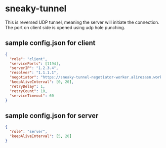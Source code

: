 # sneaky-tunnel
This is reversed UDP tunnel, meaning the server will initiate the connection. The port on client side is opened using udp hole punching.

## sample config.json for client
```json
{
  "role": "client",
  "servicePorts": [1194],
  "serverIP": "1.2.3.4",
  "resolver": "1.1.1.1",
  "negotiator": "https://sneaky-tunnel-negotiator-worker.alirezasn.workers.dev",
  "keepAliveInterval": [0, 20],
  "retryDelay": 1,
  "retryCount": 10,
  "serviceTimeout": 60
}
```

## sample config.json for server
```json
{
  "role": "server",
  "keepAliveInterval": [5, 20]
}
```